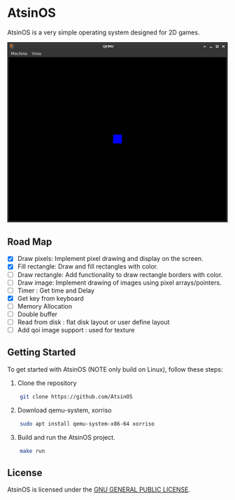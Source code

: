 # AtsinOS

AtsinOS is a very simple operating system designed for 2D games.

![AtsinOS Screenshot](https://github.com/IzaltinoDSouza/AtsinOS/blob/main/AtsinOS.png?raw=true)

## Road Map

- [x] Draw pixels: Implement pixel drawing and display on the screen.
- [x] Fill rectangle: Draw and fill rectangles with color.
- [ ] Draw rectangle: Add functionality to draw rectangle borders with color.
- [ ] Draw image: Implement drawing of images using pixel arrays/pointers.
- [ ] Timer : Get time and Delay
- [x] Get key from keyboard
- [ ] Memory Allocation
- [ ] Double buffer
- [ ] Read from disk : flat disk layout or user define layout
- [ ] Add qoi image support : used for texture

## Getting Started

To get started with AtsinOS (NOTE only build on Linux), follow these steps:

1. Clone the repository
```bash
	git clone https://github.com/AtsinOS
```
2. Download qemu-system, xorriso
```bash
	sudo apt install qemu-system-x86-64 xorriso
```
3. Build and run the AtsinOS project.
```bash
	make run
```

## License

AtsinOS is licensed under the [GNU GENERAL PUBLIC LICENSE](https://github.com/IzaltinoDSouza/AtsinOS/blob/main/LICENSE).
